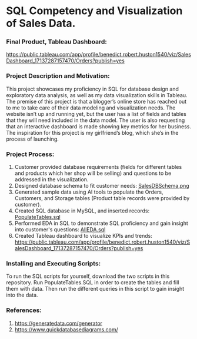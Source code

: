 # SQL Competency and Visualization of Sales Data.
### Final Product, Tableau Dashboard: 
https://public.tableau.com/app/profile/benedict.robert.huston1540/viz/SalesDashboard_17137287157470/Orders?publish=yes 

### Project Description and Motivation:
This project showcases my proficiency in SQL for database design and exploratory data analysis, as well as my data visualization skills in Tableau. 
The premise of this project is that a blogger’s online store has reached out to me to take care of their data modeling and visualization needs. The website isn’t up and running yet, but the user has a list of fields and tables that they will need included in the data model. The user is also requesting that an interactive dashboard is made showing key metrics for her business. The inspiration for this project is my girlfriend’s blog, which she’s in the process of launching.

### Project Process:
1. Customer provided database requirements (fields for different tables and products which her shop will be selling) and questions to be addressed in the visualization.
2. Designed database schema to fit customer needs: [SalesDBSchema.png](https://github.com/Hustonb/SQL-Competency-and-Visualization-Sales-Data/blob/main/SalesDBSchema.png ) 
3. Generated sample data using AI tools to populate the Orders, Customers, and Storage tables (Product table records were provided by customer).
4. Created SQL database in MySQL, and inserted records: [PopulateTables.sql](https://github.com/Hustonb/SQL-Competency-and-Visualization-Sales-Data/blob/main/PopulateTables.sql)
5. Performed EDA in SQL to demonstrate SQL proficiency and gain insight into customer's questions: [AllEDA.sql](https://github.com/Hustonb/SQL-Competency-and-Visualization-Sales-Data/blob/main/AllEDA.sql)
6. Created Tableau dashboard to visualize KPIs and trends: https://public.tableau.com/app/profile/benedict.robert.huston1540/viz/SalesDashboard_17137287157470/Orders?publish=yes

### Installing and Executing Scripts:
To run the SQL scripts for yourself, download the two scripts in this repository. Run PopulateTables.SQL in order to create the tables and fill them with data. Then run the different queries in this script to gain insight into the data.

### References:
1. https://generatedata.com/generator
2. https://www.quickdatabasediagrams.com/ 
